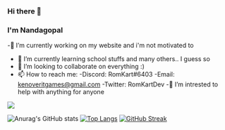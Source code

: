 ### Hi there 👋

### I'm Nandagopal

-🔭 I’m currently working on my website and i'm not motivated to
- 🌱 I’m currently learning school stuffs and many others.. I guess so
- 👯 I’m looking to collaborate on everything :)
- 📫 How to reach me: 
   -Discord: RomKart#6403
   -Email: kenoveritgames@gmail.com
   -Twitter: RomKartDev
-🌷 I’m intrested to help with anything for anyone 

![](https://komarev.com/ghpvc/?username=RomKart&label=PROFILE+VIEWS)


<!--


- 💬 Ask me about ...

- 😄 Pronouns: ...
- ⚡ Fun fact: ...
-->

![Anurag's GitHub stats](https://github-readme-stats.vercel.app/api?username=RomKart&theme=tokyonight&show_icons=true)
[![Top Langs](https://github-readme-stats.vercel.app/api/top-langs/?username=RomKart&layout=compact&theme=tokyonight)](https://github.com/anuraghazra/github-readme-stats)
[![GitHub Streak](https://github-readme-streak-stats.herokuapp.com/?user=RomKart&theme=dark)](https://git.io/streak-stats)


